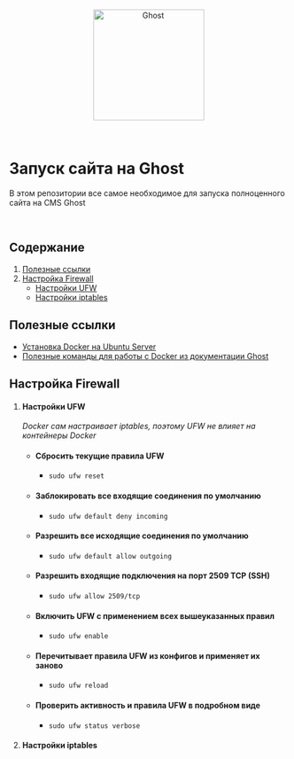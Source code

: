 <br>

<p align="center"><img src="https://user-images.githubusercontent.com/65487235/157884383-1b75feb1-45d8-4430-b636-3f7e06577347.png" alt="Ghost" width="200px"></p>

<br>

# Запуск сайта на Ghost
В этом репозитории все самое необходимое для запуска полноценного сайта на CMS Ghost

<br>

## Содержание

1. [Полезные ссылки](#полезные-ссылки)
2. [Настройка Firewall](#настройка-firewall)
    - [Настройки UFW](#настройки-ufw)
    - [Настройки iptables](#настройки-iptables)

## Полезные ссылки

  * [Установка Docker на Ubuntu Server][01]
  * [Полезные команды для работы с Docker из документации Ghost][02]

## Настройка Firewall

  1. #### Настройки UFW
      _Docker сам настраивает iptables, поэтому UFW не влияет на контейнеры Docker_

      * #### Сбросить текущие правила UFW
        - `sudo ufw reset`

      * #### Заблокировать все входящие соединения по умолчанию
        - `sudo ufw default deny incoming`

      * #### Разрешить все исходящие соединения по умолчанию
        - `sudo ufw default allow outgoing`

      * #### Разрешить входящие подключения на порт 2509 TCP (SSH)
        - `sudo ufw allow 2509/tcp`

      * #### Включить UFW с применением всех вышеуказанных правил
        - `sudo ufw enable`

      * #### Перечитывает правила UFW из конфигов и применяет их заново
        - `sudo ufw reload`

      * #### Проверить активность и правила UFW в подробном виде
        - `sudo ufw status verbose`

  2. #### Настройки iptables

[01]: https://docs.docker.com/engine/install/ubuntu/
[02]: https://github.com/TryGhost/ghost-docker/blob/main/help
